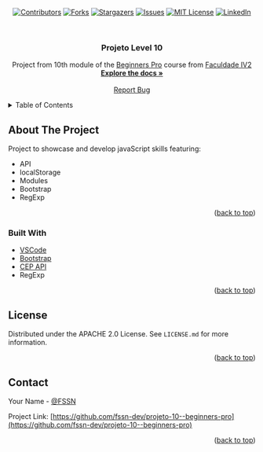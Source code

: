 <!-- PROJECT SHIELDS -->

<div align="center">

[![Contributors][contributors-shield]][contributors-url]
[![Forks][forks-shield]][forks-url]
[![Stargazers][stars-shield]][stars-url]
[![Issues][issues-shield]][issues-url]
[![MIT License][license-shield]][license-url]
[![LinkedIn][linkedin-shield]][linkedin-url]

</div>

<!-- PROJECT LOGO -->
<br />
<!--
<div align="center">
  <a href="redirect link">
    <img src="imgSrc" alt="Logo" width="80" height="80">
  </a>
-->

  <h3 align="center">Projeto Level 10</h3>

  <p align="center">
   Project from 10th module of the <a href="https://beginnerspro.faculdadeiv2.com.br/">Beginners Pro</a> course from <a href="https://faculdadeiv2.com.br/">Faculdade IV2</a>
    <br />
    <a href="https://github.com/fssn-dev/projeto-10--beginners-pro"><strong>Explore the docs »</strong></a>
    <br />
    <br />
     <!--
    <a href="https://github.com/othneildrew/Best-README-Template">View Demo</a>
    ·
    -->
    <a href="https://github.com/fssn-dev/projeto-10--beginners-pro/issues">Report Bug</a>
    <!--
    ·
    <a href="#/issues">Request Feature</a>
    <!--
  </p>
</div>

<!-- TABLE OF CONTENTS -->
<details>
  <summary>Table of Contents</summary>
  <ol>
    <li>
      <a href="#about-the-project">About The Project</a>
      <ul>
        <li><a href="#built-with">Built With</a></li>
      </ul>
    </li>
    <li><a href="#license">License</a></li>
    <li><a href="#contact">Contact</a></li>
  </ol>
</details>

<!-- ABOUT THE PROJECT -->
## About The Project

Project to showcase  and develop javaScript skills featuring:

* API
* localStorage
* Modules
* Bootstrap
* RegExp

<p align="right">(<a href="#top">back to top</a>)</p>


### Built With

* [VSCode](https://code.visualstudio.com/)
* [Bootstrap](https://getbootstrap.com)
* [CEP API](https://viacep.com.br/)
* RegExp

<p align="right">(<a href="#top">back to top</a>)</p>


<!-- LICENSE -->
## License

Distributed under the APACHE 2.0 License. See `LICENSE.md` for more information.

<p align="right">(<a href="#top">back to top</a>)</p>


<!-- CONTACT -->
## Contact

Your Name - [@FSSN](https://www.linkedin.com/in/fssn)

Project Link: [https://github.com/fssn-dev/projeto-10--beginners-pro](https://github.com/fssn-dev/projeto-10--beginners-pro)

<p align="right">(<a href="#top">back to top</a>)</p>


[contributors-shield]: https://img.shields.io/github/contributors/fssn-dev/projeto-10--beginners-pro.svg?style=for-the-badge
[contributors-url]: https://github.com/fssn-dev/projeto-10--beginners-pro/graphs/contributors
[forks-shield]: https://img.shields.io/github/forks/fssn-dev/projeto-10--beginners-pro.svg?style=for-the-badge
[forks-url]: https://github.com/fssn-dev/projeto-10--beginners-pro/network/members
[stars-shield]: https://img.shields.io/github/stars/fssn-dev/projeto-10--beginners-pro.svg?style=for-the-badge
[stars-url]: https://github.com/fssn-dev/projeto-10--beginners-pro/stargazers
[issues-shield]: https://img.shields.io/github/issues/fssn-dev/projeto-10--beginners-pro.svg?style=for-the-badge
[issues-url]: https://github.com/fssn-dev/projeto-10--beginners-pro/issues
[license-shield]: https://img.shields.io/github/license/fssn-dev/projeto-10--beginners-pro.svg?style=for-the-badge
[license-url]: https://github.com/fssn-dev/projeto-10--beginners-pro/blob/main/License.md
[linkedin-shield]: https://img.shields.io/badge/-LinkedIn-black.svg?style=for-the-badge&logo=linkedin&colorB=555
[linkedin-url]: https://linkedin.com/in/fssn
